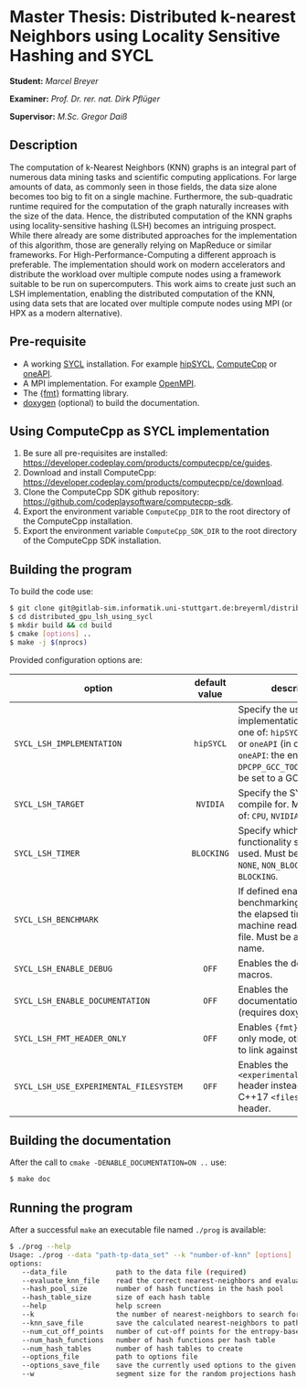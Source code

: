 # Master Thesis: Distributed k-nearest Neighbors using Locality Sensitive Hashing and SYCL

**Student:** _Marcel Breyer_

**Examiner:** _Prof. Dr. rer. nat. Dirk Pflüger_

**Supervisor:** _M.Sc. Gregor Daiß_


## Description
The computation of k-Nearest Neighbors (KNN) graphs is an integral part of numerous data mining tasks and scientific 
computing applications. For large amounts of data, as commonly seen in those fields, the data size alone becomes too 
big to fit on a single machine. Furthermore, the sub-quadratic runtime required for the computation of the graph 
naturally increases with the size of the data. Hence, the distributed computation of the KNN graphs using 
locality-sensitive hashing (LSH) becomes an intriguing prospect. While there already are some distributed approaches 
for the implementation of this algorithm, those are generally relying on MapReduce or similar frameworks. For 
High-Performance-Computing a different approach is preferable. The implementation should work on modern accelerators 
and distribute the workload over multiple compute nodes using a framework suitable to be run on supercomputers. This 
work aims to create just such an LSH implementation, enabling the distributed computation of the KNN, using data sets 
that are located over multiple compute nodes using MPI (or HPX as a modern alternative).


## Pre-requisite
* A working [SYCL](https://www.khronos.org/sycl/) installation. For example [hipSYCL](https://github.com/illuhad/hipSYCL), 
  [ComputeCpp](https://developer.codeplay.com/products/computecpp/ce/guides) or [oneAPI](https://software.intel.com/content/www/us/en/develop/tools/oneapi.html).
* A MPI implementation. For example [OpenMPI](https://www.open-mpi.org/).
* The [{fmt}](https://github.com/fmtlib/fmt) formatting library.
* [doxygen](https://github.com/doxygen/doxygen) (optional) to build the documentation.


## Using ComputeCpp as SYCL implementation

1. Be sure all pre-requisites are installed: https://developer.codeplay.com/products/computecpp/ce/guides.
2. Download and install ComputeCpp: https://developer.codeplay.com/products/computecpp/ce/download.
3. Clone the ComputeCpp SDK github repository: https://github.com/codeplaysoftware/computecpp-sdk.
4. Export the environment variable `ComputeCpp_DIR` to the root directory of the ComputeCpp installation.
5. Export the environment variable `ComputeCpp_SDK_DIR` to the root directory of the ComputeCpp SDK installation.

## Building the program
To build the code use:
```bash
$ git clone git@gitlab-sim.informatik.uni-stuttgart.de:breyerml/distributed_gpu_lsh_using_sycl.git
$ cd distributed_gpu_lsh_using_sycl
$ mkdir build && cd build
$ cmake [options] ..
$ make -j $(nprocs)
```

Provided configuration options are:

| option                                 | default value | description                                                                                                                                                                        |
|----------------------------------------|:-------------:|------------------------------------------------------------------------------------------------------------------------------------------------------------------------------------|
| `SYCL_LSH_IMPLEMENTATION`              | `hipSYCL`     | Specify the used SYCL implementation. Must be one of: `hipSYCL`, `ComputeCpp` or `oneAPI` (in case of `oneAPI`: the env variable `DPCPP_GCC_TOOLCHAIN` must be set to a GCC >= 8). |
| `SYCL_LSH_TARGET`                      | `NVIDIA`      | Specify the SYCL target to compile for. Must be one of: `CPU`, `NVIDIA` or `AMD`.                                                                                                  | 
| `SYCL_LSH_TIMER`                       | `BLOCKING`    | Specify which timer functionality should be used. Must be one of: `NONE`, `NON_BLOCKING` or `BLOCKING`.                                                                            |
| `SYCL_LSH_BENCHMARK`                   |               | If defined enables benchmarking by logging the elapsed times in a machine readable way to a file. Must be a valid file name.                                                       |
| `SYCL_LSH_ENABLE_DEBUG`                | `OFF`         | Enables the debugging macros.                                                                                                                                                      |
| `SYCL_LSH_ENABLE_DOCUMENTATION`        | `OFF`         | Enables the documentation `make` target (requires doxygen).                                                                                                                        |
| `SYCL_LSH_FMT_HEADER_ONLY`             | `OFF`         | Enables `{fmt}` lib's header only mode, otherwise tries to link against it.                                                                                                        |
| `SYCL_LSH_USE_EXPERIMENTAL_FILESYSTEM` | `OFF`         | Enables the `<experimental/filesystem>` header instead of the C++17 `<filesystem>` header.                                                                                         |

## Building the documentation
After the call to `cmake -DENABLE_DOCUMENTATION=ON ..` use:
```bash
$ make doc
```


## Running the program
After a successful `make` an executable file named `./prog` is available:
```bash
$ ./prog --help
Usage: ./prog --data "path-tp-data_set" --k "number-of-knn" [options]
options:
   --data_file            path to the data file (required)
   --evaluate_knn_file    read the correct nearest-neighbors and evaluate calculated nearest-neighbors 
   --hash_pool_size       number of hash functions in the hash pool 
   --hash_table_size      size of each hash table 
   --help                 help screen 
   --k                    the number of nearest-neighbors to search for (required)
   --knn_save_file        save the calculated nearest-neighbors to path 
   --num_cut_off_points   number of cut-off points for the entropy-based hash functions 
   --num_hash_functions   number of hash functions per hash table 
   --num_hash_tables      number of hash tables to create 
   --options_file         path to options file 
   --options_save_file    save the currently used options to the given path 
   --w                    segment size for the random projections hash functions     
```
